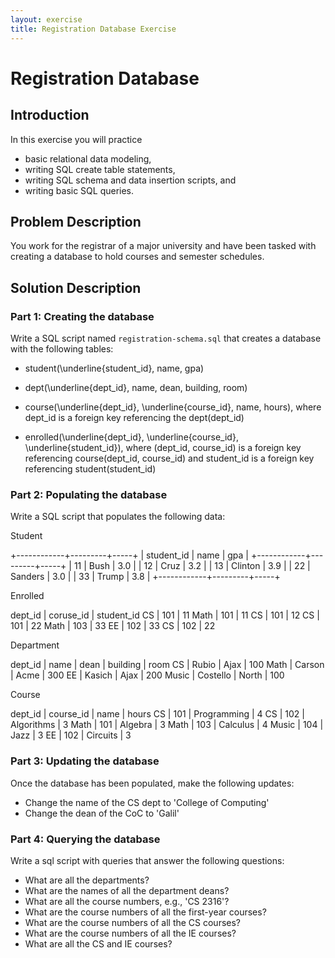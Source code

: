 ```yaml
---
layout: exercise
title: Registration Database Exercise
---
```


# Registration Database

## Introduction

In this exercise you will practice

- basic relational data modeling,
- writing SQL create table statements,
- writing SQL schema and data insertion scripts, and
- writing basic SQL queries.

## Problem Description

You work for the registrar of a major university and have been tasked with creating a database to hold courses and semester schedules.

## Solution Description

### Part 1: Creating the database

Write a SQL script named `registration-schema.sql` that creates a database with the following tables:

- student(\underline{student_id}, name, gpa)

- dept(\underline{dept_id}, name, dean, building, room)

- course(\underline{dept_id}, \underline{course_id}, name, hours), where dept_id is a foreign key referencing the dept(dept_id)

- enrolled(\underline{dept_id}, \underline{course_id}, \underline{student_id}), where (dept_id, course_id) is a foreign key referencing course(dept_id, course_id) and student_id is a foreign key referencing student(student_id)

### Part 2: Populating the database

Write a SQL script that populates the following data:



Student

+------------+---------+-----+
| student_id | name    | gpa |
+------------+---------+-----+
| 11         | Bush    | 3.0 |
| 12         | Cruz    | 3.2 |
| 13         | Clinton | 3.9 |
| 22         | Sanders | 3.0 |
| 33         | Trump   | 3.8 |
+------------+---------+-----+



Enrolled

dept_id | coruse_id | student_id
CS | 101 | 11
Math | 101 | 11
CS | 101 | 12
CS | 101 | 22
Math | 103 | 33
EE | 102 | 33
CS | 102 | 22


Department

dept_id | name | dean | building | room
CS | Rubio | Ajax | 100
Math | Carson | Acme | 300
EE | Kasich | Ajax | 200
Music | Costello | North | 100

Course

dept_id | course_id | name | hours
CS | 101 | Programming | 4
CS | 102 | Algorithms | 3
Math | 101 | Algebra | 3
Math | 103 | Calculus | 4
Music | 104 | Jazz | 3
EE | 102 | Circuits | 3


### Part 3: Updating the database

Once the database has been populated, make the following updates:

- Change the name of the CS dept to 'College of Computing'
- Change the dean of the CoC to 'Galil'


### Part 4: Querying the database

Write a sql script with queries that answer the following questions:

- What are all the departments?
- What are the names of all the department deans?
- What are all the course numbers, e.g., 'CS 2316'?
- What are the course numbers of all the first-year courses?
- What are the course numbers of all the CS courses?
- What are the course numbers of all the IE courses?
- What are all the CS and IE courses?
